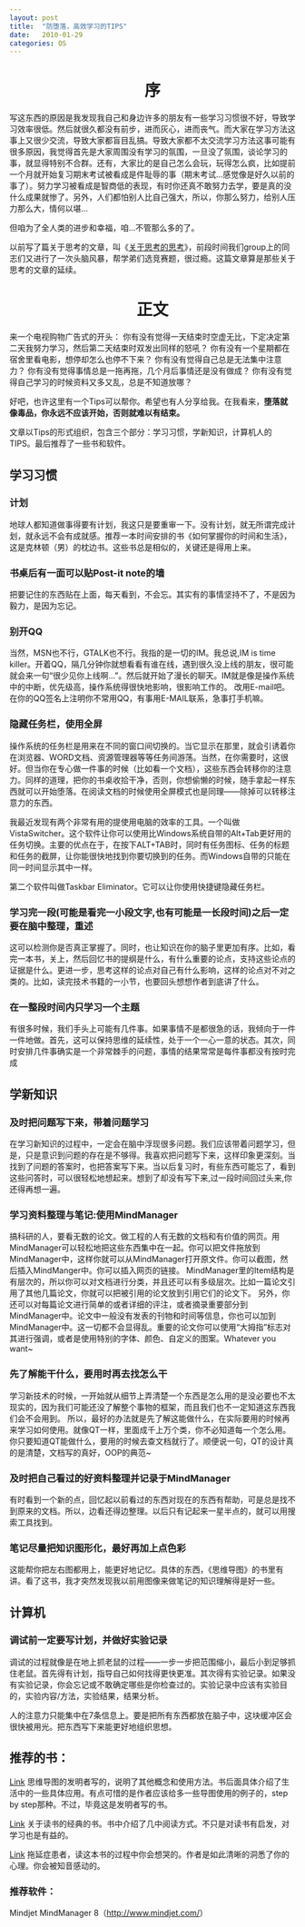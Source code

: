 ```yaml
---
layout: post
title:  "防堕落，高效学习的TIPS"
date:   2010-01-29
categories: OS
---
```



<h1 style="text-align: center;">序</h1>
写这东西的原因是我发现我自己和身边许多的朋友有一些学习习惯很不好，导致学习效率很低。然后就很久都没有前步，进而灰心，进而丧气。而大家在学习方法这事上又很少交流，导致大家都盲目乱搞。导致大家都不太交流学习方法这事可能有很多原因，我觉得首先是大家周围没有学习的氛围，一旦没了氛围，谈论学习的事，就显得特别不合群。还有，大家比的是自己怎么会玩，玩得怎么疯，比如提前一个月就开始复习期末考试被看成是件耻辱的事（期末考试...感觉像是好久以前的事了）。努力学习被看成是智商低的表现，有时你还真不敢努力去学，要是真的没什么成果就惨了。另外，人们都怕别人比自己强大，所以，你那么努力，给别人压力那么大，情何以堪...

但咱为了全人类的进步和幸福，咱...不管那么多的了。

以前写了篇关于思考的文章，叫《<a title="关于思考的思考" href="http://www.manio.org/cn/thoughts-about-thinking/" target="_blank">关于思考的思考</a>》，前段时间我们group上的同志们又进行了一次头脑风暴，帮学弟们选竞赛题，很过瘾。这篇文章算是那些关于思考的文章的延续。
<h1 style="text-align: center;">正文</h1>
来一个电视购物广告式的开头：
你有没有觉得一天结束时空虚无比，下定决定第二天我努力学习，然后第二天结束时双发出同样的怒吼？
你有没有一个星期都在宿舍里看电影，想停却怎么也停不下来？
你有没有觉得自己总是无法集中注意力？
你有没有觉得事情总是一拖再拖，几个月后事情还是没有做成？
你有没有觉得自己学习的时候资料又多又乱，总是不知道放哪？

好吧，也许这里有一个Tips可以帮你。希望也有人分享给我。在我看来，<strong>堕落就像毒品，你永远不应该开始，否则就难以有结束。</strong>

文章以Tips的形式组织，包含三个部分：学习习惯，学新知识，计算机人的TIPS。最后推荐了一些书和软件。
<h2>学习习惯</h2>
<h3>计划</h3>
地球人都知道做事得要有计划，我这只是要重审一下。没有计划，就无所谓完成计划，就永远不会有成就感。推荐一本时间安排的书《如何掌握你的时间和生活》，这是克林顿（男）的枕边书。这些书总是相似的，关键还是得用上来。
<h3>书桌后有一面可以贴Post-it note的墙</h3>
把要记住的东西贴在上面，每天看到，不会忘。其实有的事情坚持不了，不是因为毅力，是因为忘记。

<h3>别开QQ</h3>
当然，MSN也不行，GTALK也不行。我指的是一切的IM。我总说,IM is time killer。开着QQ，隔几分钟你就想看看有谁在线，遇到很久没上线的朋友，很可能就会来一句“很少见你上线啊...”。然后就开始了漫长的聊天。IM就是像是操作系统中的中断，优先级高，操作系统得很快地影响，很影响工作的。
改用E-mail吧。在你的QQ签名上注明你不常用QQ，有事用E-MAIL联系，急事打手机嘛。
<h3>隐藏任务栏，使用全屏</h3>
操作系统的任务栏是用来在不同的窗口间切换的。当它显示在那里，就会引诱着你在浏览器、WORD文档、资源管理器等等任务间游荡。当然，在你需要时，这很好。但当你在专心做一件事的时候（比如看一个文档），这些东西会转移你的注意力。同样的道理，把你的书桌收拾干净，否则，你想偷懒的时候，随手拿起一样东西就可以开始堕落。在阅读文档的时候使用全屏模式也是同理――除掉可以转移注意力的东西。

我最近发现有两个非常有用的提使用电脑的效率的工具。一个叫做VistaSwitcher。这个软件让你可以使用比Windows系统自带的Alt+Tab更好用的任务切换。主要的优点在于，在按下ALT+TAB时，同时有任务图标、任务的标题和任务的截屏，让你能很快地找到你要切换到的任务。而Windows自带的只能在同一时间显示其中一样。

第二个软件叫做Taskbar Eliminator。它可以让你使用快捷键隐藏任务栏。
<h3>学习完一段(可能是看完一小段文字,也有可能是一长段时间)之后一定要在脑中整理，重述</h3>
这可以检测你是否真正掌握了。同时，也让知识在你的脑子里更加有序。比如，看完一本书，关上，然后回忆书的提纲是什么，有什么重要的论点，支持这些论点的证据是什么。更进一步，思考这样的论点对自己有什么影响，这样的论点对不对之类的。比如，读完技术书籍的一小节，也要回头想想作者到底讲了什么。
<h3>在一整段时间内只学习一个主题</h3>
有很多时候，我们手头上可能有几件事。如果事情不是都很急的话，我倾向于一件一件地做。首先，这可以保持思维的延续性，处于一个一心一意的状态。其次，同时安排几件事确实是一个非常棘手的问题，事情的结果常常是每件事都没有按时完成
<h2>学新知识</h2>
<h3>及时把问题写下来，带着问题学习</h3>
在学习新知识的过程中，一定会在脑中浮现很多问题。我们应该带着问题学习，但是，只是意识到问题的存在是不够得。我喜欢把问题写下来，这样印象更深刻。当找到了问题的答案时，也把答案写下来。当以后复习时，有些东西可能忘了，看到这些问答时，可以很轻松地想起来。想到了却没有写下来,过一段时间回过头来,你还得再想一遍。
<h3>学习资料整理与笔记:使用MindManager</h3>
搞科研的人，要看无数的论文。做工程的人有无数的文档和有价值的网页。用MindManager可以轻松地把这些东西集中在一起。你可以把文件拖放到MindManager中，这样你就可以从MindManager打开原文件。你可以截图，然后插入MindManger中。你可以插入网页的链接。
MindManager里的Item结构是有层次的，所以你可以对文档进行分类，并且还可以有多级层次。比如一篇论文引用了其他几篇论文，你就可以把被引用的论文放到引用它们的论文下。
另外，你还可以对每篇论文进行简单的或者详细的评注，或者摘录重要部分到MindManager中。论文中一般没有发表的刊物和时间等信息，你也可以加到MindManager中。这一切都不会显得乱。重要的论文你可以使用“大拇指”标志对其进行强调，或者是使用特别的字体、颜色、自定义的图案。Whatever you want~
<h3>先了解能干什么，要用时再去找怎么干</h3>
学习新技术的时候，一开始就从细节上弄清楚一个东西是怎么用的是没必要也不太现实的，因为我们可能还没了解整个事物的框架，而且我们也不一定知道这东西我们会不会用到。
所以，最好的办法就是先了解这能做什么，在实际要用的时候再来学习如何使用。就像QT一样，里面成千上万个类，你不必知道每一个怎么用。你只要知道QT能做什么，要用的时候去查文档就行了。顺便说一句，QT的设计真的是清楚，文档写的真好，OOP的典范~
<h3>及时把自己看过的好资料整理并记录于MindManager</h3>
有时看到一个新的点，回忆起以前看过的东西对现在的东西有帮助，可是总是找不到原来的文档。所以，边看还得边整理。以后只有记起来一星半点的，就可以用搜索工具找到。
<h3>笔记尽量把知识图形化，最好再加上点色彩</h3>
这能帮你把左右图都用上，能更好地记忆。具体的东西，《思维导图》的书里有讲。看了这书，我才突然发现我以前用图像来做笔记的知识理解得是好一些。
<h2>计算机</h2>
<h3>调试前一定要写计划，并做好实验记录</h3>
调试的过程就像是在地上抓老鼠的过程――一步一步把范围缩小，最后小到足够抓住老鼠。首先得有计划，指导自己如何找得更快更准。其次得有实验记录。如果没有实验记录，你会忘记或不敢确定哪些是你检查过的。实验记录中应该有实验目的，实验内容/方法，实验结果，结果分析。

人的注意力只能集中在7条信息上。要是把所有东西都放在脑子中，这块缓冲区会很快被用光。把东西写下来能更好地组织思想。
<h2>推荐的书：</h2>
<a href="http://www.douban.com/subject/3691437/">Link</a> 思维导图的发明者写的，说明了其他概念和使用方法。书后面具体介绍了生活中的一些具体应用。有点可惜的是作者应该给多一些导图使用的例子的，step by step那种。不过，毕竟这是发明者写的书。

<a href="http://www.douban.com/subject/1013208/">Link</a> 关于读书的经典的书。书中介绍了几中阅读方式。不只是对读书有启发，对学习也是有益的。

<a href="http://www.douban.com/subject/3149514/">Link</a> 拖延症患者，读这本书的过程中你会想哭的。作者是如此清晰的洞悉了你的心理。你会被知音感动的。

<h3>推荐软件：</h3>
Mindjet MindManager 8（<a href="http://www.mindjet.com/">http://www.mindjet.com/</a>）


